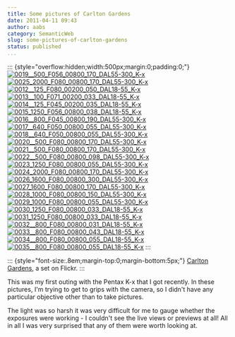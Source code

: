 ```yaml
---
title: Some pictures of Carlton Gardens
date: 2011-04-11 09:43
author: aabs
category: SemanticWeb
slug: some-pictures-of-carlton-gardens
status: published
...
```


::: {style="overflow:hidden;width:500px;margin:0;padding:0;"}
[![0019\_\_500\_F056\_00800\_170\_DAL55-300\_K-x](http://farm6.static.flickr.com/5142/5600420050_401f9960ae_s.jpg)](http://www.flickr.com/photos/aabs/5600420050/in/set-72157626328970361/ "0019__500_F056_00800_170_DAL55-300_K-x")[![0025\_2000\_F080\_00800\_170\_DAL55-300\_K-x](http://farm6.static.flickr.com/5066/5599843045_59ee817132_s.jpg)](http://www.flickr.com/photos/aabs/5599843045/in/set-72157626328970361/ "0025_2000_F080_00800_170_DAL55-300_K-x")[![0012\_\_125\_F080\_00200\_050\_DAL18-55\_K-x](http://farm6.static.flickr.com/5102/5599831159_85521434f3_s.jpg)](http://www.flickr.com/photos/aabs/5599831159/in/set-72157626328970361/ "0012__125_F080_00200_050_DAL18-55_K-x")[![0013\_\_100\_F071\_00200\_033\_DAL18-55\_K-x](http://farm6.static.flickr.com/5021/5600414698_561697efff_s.jpg)](http://www.flickr.com/photos/aabs/5600414698/in/set-72157626328970361/ "0013__100_F071_00200_033_DAL18-55_K-x")[![0014\_\_125\_F045\_00200\_035\_DAL18-55\_K-x](http://farm6.static.flickr.com/5063/5600415492_dbc0e92b33_s.jpg)](http://www.flickr.com/photos/aabs/5600415492/in/set-72157626328970361/ "0014__125_F045_00200_035_DAL18-55_K-x")[![0015\_1250\_F056\_00800\_038\_DAL18-55\_K-x](http://farm6.static.flickr.com/5066/5599833767_eed9f2af11_s.jpg)](http://www.flickr.com/photos/aabs/5599833767/in/set-72157626328970361/ "0015_1250_F056_00800_038_DAL18-55_K-x")  
[![0016\_\_800\_F045\_00800\_190\_DAL55-300\_K-x](http://farm6.static.flickr.com/5308/5600417286_d4eaa1e549_s.jpg)](http://www.flickr.com/photos/aabs/5600417286/in/set-72157626328970361/ "0016__800_F045_00800_190_DAL55-300_K-x")[![0017\_\_640\_F050\_00800\_055\_DAL55-300\_K-x](http://farm6.static.flickr.com/5264/5600418268_fb7a967bda_s.jpg)](http://www.flickr.com/photos/aabs/5600418268/in/set-72157626328970361/ "0017__640_F050_00800_055_DAL55-300_K-x")[![0018\_\_640\_F050\_00800\_055\_DAL55-300\_K-x](http://farm6.static.flickr.com/5021/5599836489_67518a7db9_s.jpg)](http://www.flickr.com/photos/aabs/5599836489/in/set-72157626328970361/ "0018__640_F050_00800_055_DAL55-300_K-x")[![0020\_\_500\_F080\_00800\_170\_DAL55-300\_K-x](http://farm6.static.flickr.com/5303/5600420948_3fe1183ea8_s.jpg)](http://www.flickr.com/photos/aabs/5600420948/in/set-72157626328970361/ "0020__500_F080_00800_170_DAL55-300_K-x")[![0021\_\_500\_F080\_00800\_170\_DAL55-300\_K-x](http://farm6.static.flickr.com/5026/5600421838_05b4544948_s.jpg)](http://www.flickr.com/photos/aabs/5600421838/in/set-72157626328970361/ "0021__500_F080_00800_170_DAL55-300_K-x")[![0022\_\_500\_F080\_00800\_098\_DAL55-300\_K-x](http://farm6.static.flickr.com/5269/5599840185_c1ccf50570_s.jpg)](http://www.flickr.com/photos/aabs/5599840185/in/set-72157626328970361/ "0022__500_F080_00800_098_DAL55-300_K-x")  
[![0023\_1250\_F080\_00800\_055\_DAL55-300\_K-x](http://farm6.static.flickr.com/5224/5599841111_448725f09e_s.jpg)](http://www.flickr.com/photos/aabs/5599841111/in/set-72157626328970361/ "0023_1250_F080_00800_055_DAL55-300_K-x")[![0024\_2000\_F080\_00800\_170\_DAL55-300\_K-x](http://farm6.static.flickr.com/5223/5599842027_1ce3c8718a_s.jpg)](http://www.flickr.com/photos/aabs/5599842027/in/set-72157626328970361/ "0024_2000_F080_00800_170_DAL55-300_K-x")[![0026\_1600\_F080\_00800\_300\_DAL55-300\_K-x](http://farm6.static.flickr.com/5067/5600426630_4bd0767cbc_s.jpg)](http://www.flickr.com/photos/aabs/5600426630/in/set-72157626328970361/ "0026_1600_F080_00800_300_DAL55-300_K-x")[![0027\_1600\_F080\_00800\_170\_DAL55-300\_K-x](http://farm6.static.flickr.com/5106/5599844635_73554c7f62_s.jpg)](http://www.flickr.com/photos/aabs/5599844635/in/set-72157626328970361/ "0027_1600_F080_00800_170_DAL55-300_K-x")[![0028\_1000\_F080\_00800\_150\_DAL55-300\_K-x](http://farm6.static.flickr.com/5064/5600428342_e7962a5f36_s.jpg)](http://www.flickr.com/photos/aabs/5600428342/in/set-72157626328970361/ "0028_1000_F080_00800_150_DAL55-300_K-x")[![0029\_1000\_F080\_00800\_055\_DAL55-300\_K-x](http://farm6.static.flickr.com/5227/5599846329_afd2966d78_s.jpg)](http://www.flickr.com/photos/aabs/5599846329/in/set-72157626328970361/ "0029_1000_F080_00800_055_DAL55-300_K-x")  
[![0030\_1250\_F080\_00800\_033\_DAL18-55\_K-x](http://farm6.static.flickr.com/5070/5600429980_d46fb1a5f4_s.jpg)](http://www.flickr.com/photos/aabs/5600429980/in/set-72157626328970361/ "0030_1250_F080_00800_033_DAL18-55_K-x")[![0031\_1250\_F080\_00800\_033\_DAL18-55\_K-x](http://farm6.static.flickr.com/5024/5599848101_8d85879a2e_s.jpg)](http://www.flickr.com/photos/aabs/5599848101/in/set-72157626328970361/ "0031_1250_F080_00800_033_DAL18-55_K-x")[![0032\_\_800\_F080\_00800\_031\_DAL18-55\_K-x](http://farm6.static.flickr.com/5067/5599848899_22d435e35a_s.jpg)](http://www.flickr.com/photos/aabs/5599848899/in/set-72157626328970361/ "0032__800_F080_00800_031_DAL18-55_K-x")[![0033\_\_800\_F080\_00800\_043\_DAL18-55\_K-x](http://farm6.static.flickr.com/5105/5599849707_a216420f0c_s.jpg)](http://www.flickr.com/photos/aabs/5599849707/in/set-72157626328970361/ "0033__800_F080_00800_043_DAL18-55_K-x")[![0034\_\_800\_F080\_00800\_055\_DAL18-55\_K-x](http://farm6.static.flickr.com/5145/5599850517_3fe4c0f9a6_s.jpg)](http://www.flickr.com/photos/aabs/5599850517/in/set-72157626328970361/ "0034__800_F080_00800_055_DAL18-55_K-x")[![0035\_\_800\_F080\_00800\_055\_DAL18-55\_K-x](http://farm6.static.flickr.com/5224/5600434148_73e80bea68_s.jpg)](http://www.flickr.com/photos/aabs/5600434148/in/set-72157626328970361/ "0035__800_F080_00800_055_DAL18-55_K-x")
:::

::: {style="font-size:.8em;margin-top:0;margin-bottom:5px;"}
[Carlton Gardens](http://www.flickr.com/photos/aabs/sets/72157626328970361/), a set on Flickr.
:::

This was my first outing with the Pentax K-x that I got recently. In these pictures, I'm trying to get to grips with the camera, so I didn't have any particular objective other than to take pictures.

The light was so harsh it was very difficult for me to gauge whether the exposures were working - I couldn't see the live views or previews at all! All in all I was very surprised that any of them were worth looking at.
